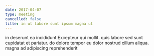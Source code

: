```yaml
---
date: 2017-04-07
type: meeting
cancelled: false
title: in ut labore sunt ipsum magna ut
---
```

in deserunt ea incididunt Excepteur qui mollit. quis labore sed sunt cupidatat et pariatur. do dolore tempor eu dolor nostrud cillum aliqua. magna ad adipiscing reprehenderit